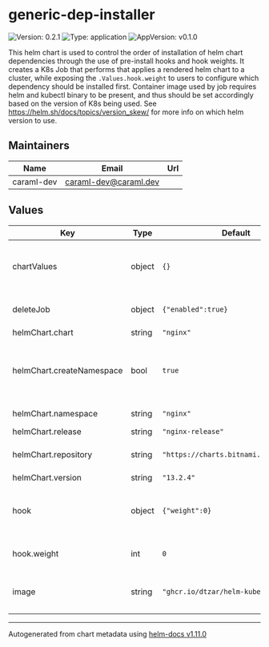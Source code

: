 # generic-dep-installer

![Version: 0.2.1](https://img.shields.io/badge/Version-0.2.1-informational?style=flat-square) ![Type: application](https://img.shields.io/badge/Type-application-informational?style=flat-square) ![AppVersion: v0.1.0](https://img.shields.io/badge/AppVersion-v0.1.0-informational?style=flat-square)

This helm chart is used to control the order of installation of helm chart dependencies through the use of pre-install hooks and hook weights.
It creates a K8s Job that performs that applies a rendered helm chart to a cluster, while exposing the `.Values.hook.weight` to users to configure which dependency should be installed first.
Container image used by job requires helm and kubectl binary to be present, and thus should be set accordingly based on the version of K8s being used.
See https://helm.sh/docs/topics/version_skew/ for more info on which helm version to use.

## Maintainers

| Name | Email | Url |
| ---- | ------ | --- |
| caraml-dev | <caraml-dev@caraml.dev> |  |

## Values

| Key | Type | Default | Description |
|-----|------|---------|-------------|
| chartValues | object | `{}` | Place all chart values (values.yaml) under this field |
| deleteJob | object | `{"enabled":true}` | Create delete job when helm uninstall is run |
| helmChart.chart | string | `"nginx"` | Chart name |
| helmChart.createNamespace | bool | `true` | Set to true to create namespace before installing helm chart |
| helmChart.namespace | string | `"nginx"` | release namespace |
| helmChart.release | string | `"nginx-release"` | release name |
| helmChart.repository | string | `"https://charts.bitnami.com/bitnami"` | repository of helm chart to install |
| helmChart.version | string | `"13.2.4"` | Chart version |
| hook | object | `{"weight":0}` | Set helm hook parameters, currently only supports weight |
| hook.weight | int | `0` | Hook weight MUST be > -10 |
| image | string | `"ghcr.io/dtzar/helm-kubectl:3.9.4"` | Image used to for installer/delete job |

----------------------------------------------
Autogenerated from chart metadata using [helm-docs v1.11.0](https://github.com/norwoodj/helm-docs/releases/v1.11.0)
